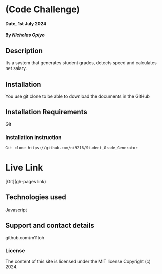 # (Code Challenge)

#### Date, 1st July 2024

#### By *Nicholas Opiyo*

## Description
Its a system that generates student grades, detects speed and calculates net salary.

## Installation
You use git clone to be able to download the documents in the GitHub

## Installation Requirements
Git

### Installation instruction
```
Git clone https://github.com/ni9216/Student_Grade_Generator

```
# Live Link
[Git](gh-pages link)

## Technologies used
Javascript

## Support and contact details
github.com/m11toh

### License
The content of this site is licensed under the MIT license
Copyright (c) 2024.


















